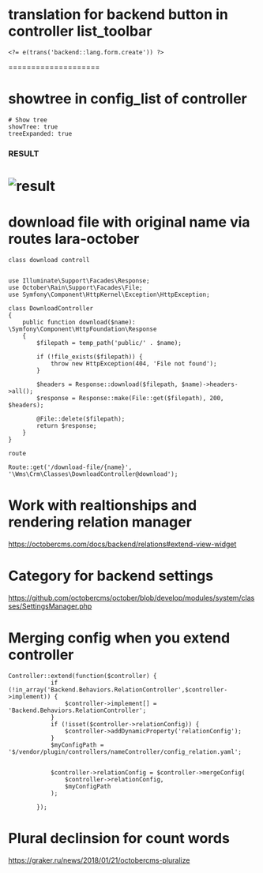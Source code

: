 # translation for backend button in controller list_toolbar
```
<?= e(trans('backend::lang.form.create')) ?> 
```
====================
# showtree in config_list of controller 
```
# Show tree
showTree: true
treeExpanded: true
```
### RESULT
![result](https://raw.githubusercontent.com/idevmans/lpground/master/october-nested-tree.png)
====================
# download file with original name via routes lara-october
```
class download controll


use Illuminate\Support\Facades\Response;
use October\Rain\Support\Facades\File;
use Symfony\Component\HttpKernel\Exception\HttpException;

class DownloadController
{
    public function download($name): \Symfony\Component\HttpFoundation\Response
    {
        $filepath = temp_path('public/' . $name);

        if (!file_exists($filepath)) {
            throw new HttpException(404, 'File not found');
        }

        $headers = Response::download($filepath, $name)->headers->all();
        $response = Response::make(File::get($filepath), 200, $headers);

        @File::delete($filepath);
        return $response;
    }
}

route

Route::get('/download-file/{name}', '\Wms\Crm\Classes\DownloadController@download');
```
# Work with realtionships and rendering relation manager 
https://octobercms.com/docs/backend/relations#extend-view-widget

# Category for backend settings
https://github.com/octobercms/october/blob/develop/modules/system/classes/SettingsManager.php

# Merging config when you extend controller
```
Controller::extend(function($controller) {
            if (!in_array('Backend.Behaviors.RelationController',$controller->implement)) {
                $controller->implement[] = 'Backend.Behaviors.RelationController';
            }
            if (!isset($controller->relationConfig)) {
                $controller->addDynamicProperty('relationConfig');
            }
            $myConfigPath = '$/vendor/plugin/controllers/nameController/config_relation.yaml';


            $controller->relationConfig = $controller->mergeConfig(
                $controller->relationConfig,
                $myConfigPath
            );

        });
```

# Plural declinsion for count words
https://graker.ru/news/2018/01/21/octobercms-pluralize
